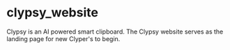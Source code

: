 # clypsy_website
Clypsy is an AI powered smart clipboard. The Clypsy website serves as the landing page for new Clyper's to begin.
